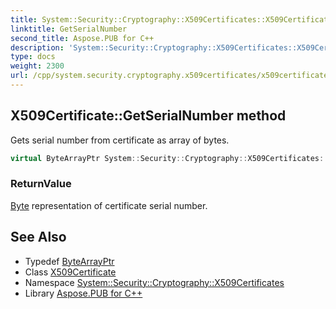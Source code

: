 ```yaml
---
title: System::Security::Cryptography::X509Certificates::X509Certificate::GetSerialNumber method
linktitle: GetSerialNumber
second_title: Aspose.PUB for C++
description: 'System::Security::Cryptography::X509Certificates::X509Certificate::GetSerialNumber method. Gets serial number from certificate as array of bytes in C++.'
type: docs
weight: 2300
url: /cpp/system.security.cryptography.x509certificates/x509certificate/getserialnumber/
---
```

## X509Certificate::GetSerialNumber method


Gets serial number from certificate as array of bytes.

```cpp
virtual ByteArrayPtr System::Security::Cryptography::X509Certificates::X509Certificate::GetSerialNumber() const
```


### ReturnValue

[Byte](../../../system/byte/) representation of certificate serial number.

## See Also

* Typedef [ByteArrayPtr](../../../system/bytearrayptr/)
* Class [X509Certificate](../)
* Namespace [System::Security::Cryptography::X509Certificates](../../)
* Library [Aspose.PUB for C++](../../../)
